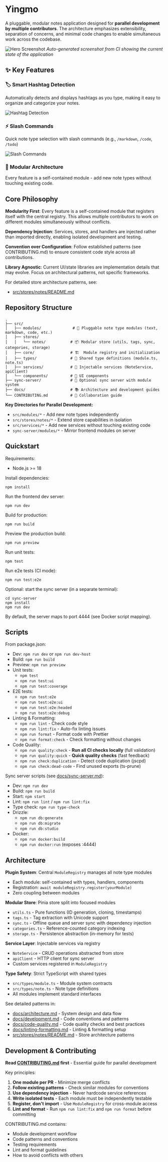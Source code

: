 # Yingmo

A pluggable, modular notes application designed for **parallel development by multiple contributors**. The architecture emphasizes extensibility, separation of concerns, and minimal code changes to enable simultaneous work across the codebase.

![Hero Screenshot](hero-screenshot.png)
_Auto-generated screenshot from CI showing the current state of the application_

## ✨ Key Features

### 🏷️ Smart Hashtag Detection

Automatically detects and displays hashtags as you type, making it easy to organize and categorize your notes.

![Hashtag Detection](docs/images/feature-hashtag-detection.png)

### ⚡ Slash Commands

Quick note type selection with slash commands (e.g., `/markdown`, `/code`, `/todo`)

![Slash Commands](docs/images/feature-slash-commands.png)

### 🔌 Modular Architecture

Every feature is a self-contained module - add new note types without touching existing code.

## Core Philosophy

**Modularity First**: Every feature is a self-contained module that registers itself with the central registry. This allows multiple contributors to work on different modules simultaneously without conflicts.

**Dependency Injection**: Services, stores, and handlers are injected rather than imported directly, enabling isolated development and testing.

**Convention over Configuration**: Follow established patterns (see CONTRIBUTING.md) to ensure consistent code style across all contributions.

**Library Agnostic**: Current UI/state libraries are implementation details that may evolve. Focus on architectural patterns, not specific frameworks.

For detailed store architecture patterns, see:

- [src/stores/notes/README.md](src/stores/notes/README.md)

## Repository Structure

```
.
├── src/
│   ├── modules/              # 🔌 Pluggable note type modules (text, markdown, code, etc.)
│   ├── stores/
│   │   └── notes/           # 📦 Modular store (utils, tags, sync, categories, storage)
│   ├── core/                # 🏗️  Module registry and initialization
│   ├── types/               # 📝 Shared type definitions (module.ts, note.ts)
│   ├── services/            # 🔧 Injectable services (NoteService, apiClient)
│   └── components/          # 🎨 UI components
├── sync-server/             # 🔄 Optional sync server with module system
├── docs/                    # 📚 Architecture and development guides
└── CONTRIBUTING.md          # 🤝 Collaboration guide
```

**Key Directories for Parallel Development:**

- `src/modules/*` - Add new note types independently
- `src/stores/notes/*` - Extend store capabilities in isolation
- `src/services/*` - Add new services without touching existing code
- `sync-server/modules/*` - Mirror frontend modules on server

## Quickstart

Requirements:

- Node.js >= 18

Install dependencies:

```
npm install
```

Run the frontend dev server:

```
npm run dev
```

Build for production:

```
npm run build
```

Preview the production build:

```
npm run preview
```

Run unit tests:

```
npm test
```

Run e2e tests (CI mode):

```
npm run test:e2e
```

Optional: start the sync server (in a separate terminal):

```
cd sync-server
npm install
npm run dev
```

By default, the server maps to port 4444 (see Docker script mapping).

## Scripts

From package.json:

- Dev: `npm run dev` or `npm run dev-host`
- Build: `npm run build`
- Preview: `npm run preview`
- Unit tests:
  - `npm test`
  - `npm run test:ui`
  - `npm run test:coverage`
- E2E tests:
  - `npm run test:e2e`
  - `npm run test:e2e:ui`
  - `npm run test:e2e:headed`
  - `npm run test:e2e:debug`
- Linting & Formatting:
  - `npm run lint` - Check code style
  - `npm run lint:fix` - Auto-fix linting issues
  - `npm run format` - Format code with Prettier
  - `npm run format:check` - Check formatting without changes
- Code Quality:
  - `npm run quality:check` - **Run all CI checks locally** (full validation)
  - `npm run quality:quick` - **Quick quality checks** (fast feedback)
  - `npm run check:duplication` - Detect code duplication (jscpd)
  - `npm run check:dead-code` - Find unused exports (ts-prune)

Sync server scripts (see [docs/sync-server.md](docs/sync-server.md)):

- Dev: `npm run dev`
- Build: `npm run build`
- Start: `npm start`
- Lint: `npm run lint` / `npm run lint:fix`
- Type check: `npm run type-check`
- Drizzle:
  - `npm run db:generate`
  - `npm run db:migrate`
  - `npm run db:studio`
- Docker:
  - `npm run docker:build`
  - `npm run docker:run` (exposes :4444)

## Architecture

**Plugin System**: Central `ModuleRegistry` manages all note type modules

- Each module: self-contained with types, handlers, components
- Registration: `await moduleRegistry.register(yourModule)`
- Zero coupling between modules

**Modular Store**: Pinia store split into focused modules

- `utils.ts` - Pure functions (ID generation, cloning, timestamps)
- `tags.ts` - Tag extraction with Unicode support
- `sync.ts` - Offline queue and server sync with dependency injection
- `categories.ts` - Reference-counted category indexing
- `storage.ts` - Persistence abstraction (in-memory for tests)

**Service Layer**: Injectable services via registry

- `NoteService` - CRUD operations abstracted from store
- `apiClient` - HTTP client for sync server
- Custom services registered in `ModuleRegistry`

**Type Safety**: Strict TypeScript with shared types

- `src/types/module.ts` - Module system contracts
- `src/types/note.ts` - Note type definitions
- All modules implement standard interfaces

See detailed patterns in:

- [docs/architecture.md](docs/architecture.md) - System design and data flow
- [docs/development.md](docs/development.md) - Code conventions and patterns
- [docs/code-quality.md](docs/code-quality.md) - Code quality checks and best practices
- [docs/linting-formatting.md](docs/linting-formatting.md) - Linting & formatting setup
- [src/stores/notes/README.md](src/stores/notes/README.md) - Store architecture patterns

## Development & Contributing

**Read [CONTRIBUTING.md](CONTRIBUTING.md) first** - Essential guide for parallel development

Key principles:

1. **One module per PR** - Minimize merge conflicts
2. **Follow existing patterns** - Check similar modules for conventions
3. **Use dependency injection** - Never hardcode service references
4. **Write isolated tests** - Each module must be independently testable
5. **Register, don't import** - Use `ModuleRegistry` for cross-module access
6. **Lint and format** - Run `npm run lint:fix` and `npm run format` before committing

CONTRIBUTING.md contains:

- Module development workflow
- Code patterns and conventions
- Testing requirements
- Lint and format guidelines
- How to avoid conflicts with others
